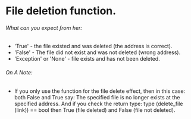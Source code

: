 # File deletion function.

###### What can you expect from her:

- 'True' - the file existed and was deleted (the address is correct).
- 'False' - The file did not exist and was not deleted (wrong address).
- 'Exception' or 'None' - file exists and has not been deleted.

###### On A Note:

- If you only use the function for the file delete effect, then in this case: both False and True say: The specified
  file is no longer exists at the specified address. And if you check the return type: type
  (delete_file (link)) == bool then True (file deleted) and False (file not deleted).
